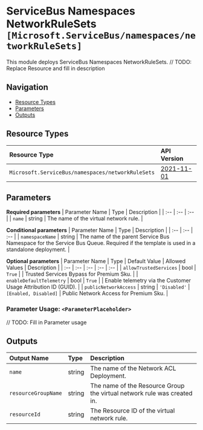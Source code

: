# ServiceBus Namespaces NetworkRuleSets `[Microsoft.ServiceBus/namespaces/networkRuleSets]`

This module deploys ServiceBus Namespaces NetworkRuleSets.
// TODO: Replace Resource and fill in description

## Navigation

- [Resource Types](#Resource-Types)
- [Parameters](#Parameters)
- [Outputs](#Outputs)

## Resource Types

| Resource Type | API Version |
| :-- | :-- |
| `Microsoft.ServiceBus/namespaces/networkRuleSets` | [2021-11-01](https://docs.microsoft.com/en-us/azure/templates/Microsoft.ServiceBus/2021-11-01/namespaces/networkRuleSets) |

## Parameters

**Required parameters**
| Parameter Name | Type | Description |
| :-- | :-- | :-- |
| `name` | string | The name of the virtual network rule. |

**Conditional parameters**
| Parameter Name | Type | Description |
| :-- | :-- | :-- |
| `namespaceName` | string | The name of the parent Service Bus Namespace for the Service Bus Queue. Required if the template is used in a standalone deployment. |

**Optional parameters**
| Parameter Name | Type | Default Value | Allowed Values | Description |
| :-- | :-- | :-- | :-- | :-- |
| `allowTrustedServices` | bool | `True` |  | Trusted Services Bypass for Premium Sku. |
| `enableDefaultTelemetry` | bool | `True` |  | Enable telemetry via the Customer Usage Attribution ID (GUID). |
| `publicNetworkAccess` | string | `'Disabled'` | `[Enabled, Disabled]` | Public Network Access for Premium Sku. |


### Parameter Usage: `<ParameterPlaceholder>`

// TODO: Fill in Parameter usage

## Outputs

| Output Name | Type | Description |
| :-- | :-- | :-- |
| `name` | string | The name of the Network ACL Deployment. |
| `resourceGroupName` | string | The name of the Resource Group the virtual network rule was created in. |
| `resourceId` | string | The Resource ID of the virtual network rule. |

